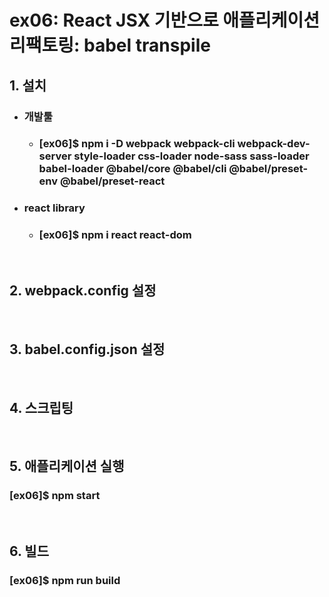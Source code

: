#   ex06: React JSX 기반으로 애플리케이션 리팩토링: babel transpile

##  1. 설치
* ### 개발툴
    * ### [ex06]$ npm i -D webpack webpack-cli webpack-dev-server style-loader css-loader node-sass sass-loader babel-loader @babel/core @babel/cli @babel/preset-env @babel/preset-react
* ### react library
    * ### [ex06]$ npm i react react-dom
&nbsp;
##  2. webpack.config 설정
&nbsp;
##  3. babel.config.json 설정
&nbsp;
##  4. 스크립팅
&nbsp;
##  5. 애플리케이션 실행
### [ex06]$ npm start
&nbsp;
##  6. 빌드
### [ex06]$ npm run build
